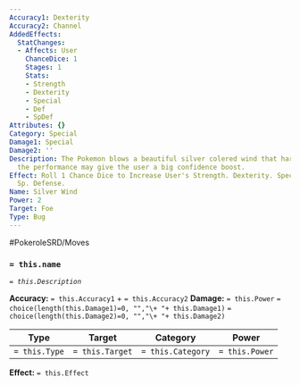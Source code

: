 ```yaml
---
Accuracy1: Dexterity
Accuracy2: Channel
AddedEffects:
  StatChanges:
  - Affects: User
    ChanceDice: 1
    Stages: 1
    Stats:
    - Strength
    - Dexterity
    - Special
    - Def
    - SpDef
Attributes: {}
Category: Special
Damage1: Special
Damage2: ''
Description: The Pokemon blows a beautiful silver colered wind that harms the foe,
  the performance may give the user a big confidence boost.
Effect: Roll 1 Chance Dice to Increase User's Strength. Dexterity. Special. Defense.
  Sp. Defense.
Name: Silver Wind
Power: 2
Target: Foe
Type: Bug
---
```


#PokeroleSRD/Moves

### `= this.name` 
*`= this.Description`*

**Accuracy:** `= this.Accuracy1` + `= this.Accuracy2`
**Damage:** `= this.Power` `= choice(length(this.Damage1)=0, "","\+ "+ this.Damage1)` `= choice(length(this.Damage2)=0, "","\+ "+ this.Damage2)`

| Type          | Target          | Category          | Power          |
| ------------- | --------------- | ----------------  | -------------- |
| `= this.Type` | `= this.Target` | `= this.Category` | `= this.Power` | 

**Effect:** `= this.Effect`